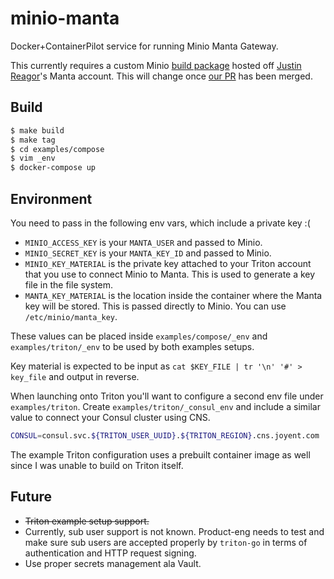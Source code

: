 # minio-manta

Docker+ContainerPilot service for running Minio Manta Gateway.

This currently requires a custom Minio [build package](https://us-east.manta.joyent.com/justin.reagor/public/minio/minio/releases/minio-manta-af39390-linux.tar.gz) hosted off [Justin Reagor](https://github.com/cheapRoc)'s Manta account. This will change once [our PR](https://github.com/minio/minio/pull/5025) has been merged.

## Build

```sh
$ make build
$ make tag
$ cd examples/compose
$ vim _env
$ docker-compose up
```

## Environment

You need to pass in the following env vars, which include a private key :(

- `MINIO_ACCESS_KEY` is your `MANTA_USER` and passed to Minio.
- `MINIO_SECRET_KEY` is your `MANTA_KEY_ID` and passed to Minio.
- `MINIO_KEY_MATERIAL` is the private key attached to your Triton account that you use to connect Minio to Manta. This is used to generate a key file in the file system.
- `MANTA_KEY_MATERIAL` is the location inside the container where the Manta key will be stored. This is passed directly to Minio. You can use `/etc/minio/manta_key`.

These values can be placed inside `examples/compose/_env` and `examples/triton/_env` to be used by both examples setups.

Key material is expected to be input as `cat $KEY_FILE | tr '\n' '#' > key_file` and output in reverse.

When launching onto Triton you'll want to configure a second env file under `examples/triton`. Create `examples/triton/_consul_env` and include a similar value to connect your Consul cluster using CNS.

```sh
CONSUL=consul.svc.${TRITON_USER_UUID}.${TRITON_REGION}.cns.joyent.com
```

The example Triton configuration uses a prebuilt container image as well since I was unable to build on Triton itself.

## Future

- ~~Triton example setup support.~~
- Currently, sub user support is not known. Product-eng needs to test and make sure sub users are accepted properly by `triton-go` in terms of authentication and HTTP request signing.
- Use proper secrets management ala Vault.



